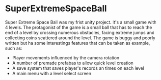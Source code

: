 # SuperExtremeSpaceBall
Super Extreme Space Ball was my frist unity project. It's a small game with 4 levels.
The protagonist of the game is a small ball that has to reach the end of a level by crossing numerous obstacles, facing extreme jumps and collecting coins scattered around the level.
The game is buggy and poorly written but ha some interestings features that can be taken as example, such as:
- Player movements influenced by the camera rotation
- A number of premade prefabas to allow quick level creation
- A save system that saves player's records an times on each level
- A main menu with a level select screen
